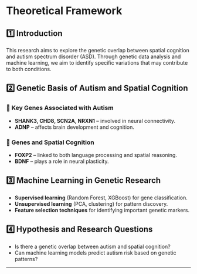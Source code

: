 # Theoretical Framework

## 1️⃣ Introduction
This research aims to explore the genetic overlap between spatial cognition and autism spectrum disorder (ASD). Through genetic data analysis and machine learning, we aim to identify specific variations that may contribute to both conditions.

## 2️⃣ Genetic Basis of Autism and Spatial Cognition
### 🔬 Key Genes Associated with Autism
- **SHANK3, CHD8, SCN2A, NRXN1** – involved in neural connectivity.
- **ADNP** – affects brain development and cognition.

### 🧠 Genes and Spatial Cognition
- **FOXP2** – linked to both language processing and spatial reasoning.
- **BDNF** – plays a role in neural plasticity.

## 3️⃣ Machine Learning in Genetic Research
- **Supervised learning** (Random Forest, XGBoost) for gene classification.
- **Unsupervised learning** (PCA, clustering) for pattern discovery.
- **Feature selection techniques** for identifying important genetic markers.

## 4️⃣ Hypothesis and Research Questions
- Is there a genetic overlap between autism and spatial cognition?
- Can machine learning models predict autism risk based on genetic patterns?

---

